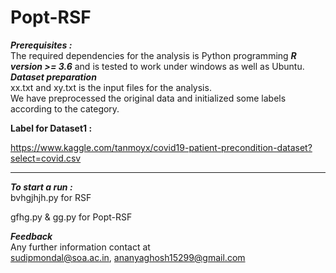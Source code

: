 # Popt-RSF

***Prerequisites :*** <br/>
The required dependencies for the analysis is Python programming ***R version >= 3.6***
and is tested to work under windows as well as Ubuntu.<br/>
***Dataset preparation*** <br/>
xx.txt and xy.txt is the input files for the analysis.  <br/>
We have preprocessed the original data and initialized some labels according to the category. <br/>

**Label for Dataset1 :**

https://www.kaggle.com/tanmoyx/covid19-patient-precondition-dataset?select=covid.csv
*******************************

***To start a run :*** <br/>
bvhgjhjh.py for RSF

gfhg.py & gg.py for Popt-RSF
 <br/>



***Feedback*** <br/>
Any further information contact at <br/> 
sudipmondal@soa.ac.in, ananyaghosh15299@gmail.com
